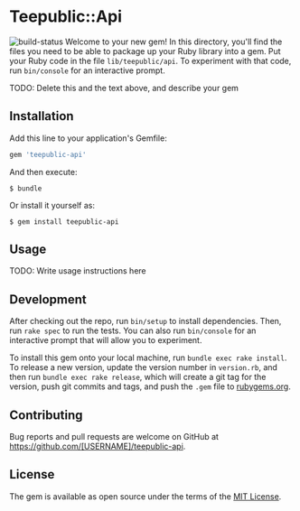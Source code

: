 # Teepublic::Api
![build-status](https://travis-ci.org/BustedTees/TeePublic-API.svg?branch=master)
Welcome to your new gem! In this directory, you'll find the files you need to be able to package up your Ruby library into a gem. Put your Ruby code in the file `lib/teepublic/api`. To experiment with that code, run `bin/console` for an interactive prompt.

TODO: Delete this and the text above, and describe your gem

## Installation

Add this line to your application's Gemfile:

```ruby
gem 'teepublic-api'
```

And then execute:

    $ bundle

Or install it yourself as:

    $ gem install teepublic-api

## Usage

TODO: Write usage instructions here

## Development

After checking out the repo, run `bin/setup` to install dependencies. Then, run `rake spec` to run the tests. You can also run `bin/console` for an interactive prompt that will allow you to experiment.

To install this gem onto your local machine, run `bundle exec rake install`. To release a new version, update the version number in `version.rb`, and then run `bundle exec rake release`, which will create a git tag for the version, push git commits and tags, and push the `.gem` file to [rubygems.org](https://rubygems.org).

## Contributing

Bug reports and pull requests are welcome on GitHub at https://github.com/[USERNAME]/teepublic-api.


## License

The gem is available as open source under the terms of the [MIT License](http://opensource.org/licenses/MIT).

